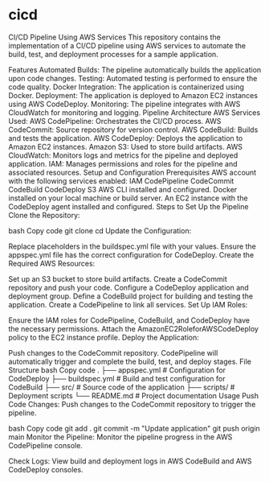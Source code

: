 # cicd
CI/CD Pipeline Using AWS Services
This repository contains the implementation of a CI/CD pipeline using AWS services to automate the build, test, and deployment processes for a sample application.

Features
Automated Builds: The pipeline automatically builds the application upon code changes.
Testing: Automated testing is performed to ensure the code quality.
Docker Integration: The application is containerized using Docker.
Deployment: The application is deployed to Amazon EC2 instances using AWS CodeDeploy.
Monitoring: The pipeline integrates with AWS CloudWatch for monitoring and logging.
Pipeline Architecture
AWS Services Used:
AWS CodePipeline: Orchestrates the CI/CD process.
AWS CodeCommit: Source repository for version control.
AWS CodeBuild: Builds and tests the application.
AWS CodeDeploy: Deploys the application to Amazon EC2 instances.
Amazon S3: Used to store build artifacts.
AWS CloudWatch: Monitors logs and metrics for the pipeline and deployed application.
IAM: Manages permissions and roles for the pipeline and associated resources.
Setup and Configuration
Prerequisites
AWS account with the following services enabled:
IAM
CodePipeline
CodeCommit
CodeBuild
CodeDeploy
S3
AWS CLI installed and configured.
Docker installed on your local machine or build server.
An EC2 instance with the CodeDeploy agent installed and configured.
Steps to Set Up the Pipeline
Clone the Repository:

bash
Copy code
git clone <repository-url>
cd <repository-directory>
Update the Configuration:

Replace placeholders in the buildspec.yml file with your values.
Ensure the appspec.yml file has the correct configuration for CodeDeploy.
Create the Required AWS Resources:

Set up an S3 bucket to store build artifacts.
Create a CodeCommit repository and push your code.
Configure a CodeDeploy application and deployment group.
Define a CodeBuild project for building and testing the application.
Create a CodePipeline to link all services.
Set Up IAM Roles:

Ensure the IAM roles for CodePipeline, CodeBuild, and CodeDeploy have the necessary permissions.
Attach the AmazonEC2RoleforAWSCodeDeploy policy to the EC2 instance profile.
Deploy the Application:

Push changes to the CodeCommit repository.
CodePipeline will automatically trigger and complete the build, test, and deploy stages.
File Structure
bash
Copy code
.
├── appspec.yml             # Configuration for CodeDeploy
├── buildspec.yml           # Build and test configuration for CodeBuild
├── src/                    # Source code of the application
├── scripts/                # Deployment scripts
└── README.md               # Project documentation
Usage
Push Code Changes: Push changes to the CodeCommit repository to trigger the pipeline.

bash
Copy code
git add .
git commit -m "Update application"
git push origin main
Monitor the Pipeline: Monitor the pipeline progress in the AWS CodePipeline console.

Check Logs: View build and deployment logs in AWS CodeBuild and AWS CodeDeploy consoles.

